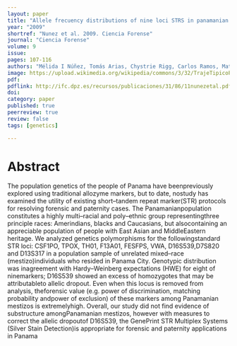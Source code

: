 ```yaml
---
layout: paper
title: "Allele frecuency distributions of nine loci STRS in panamanian mestizos"
year: "2009"
shortref: "Nunez et al. 2009. Ciencia Forense"
journal: "Ciencia Forense"
volume: 9
issue: 
pages: 107-116
authors: "Mélida I Núñez, Tomás Arias, Chystrie Rigg, Carlos Ramos, Matthew J Miller"
image: https://upload.wikimedia.org/wikipedia/commons/3/32/TrajeTipicoPanama.JPG
pdf: 
pdflink: http://ifc.dpz.es/recursos/publicaciones/31/86/11nunezetal.pdf
doi: 
category: paper
published: true
peerreview: true
review: false
tags: [genetics]

---
```


# Abstract

The population genetics of the people of Panama have beenpreviously explored using traditional allozyme markers, but to date, nostudy has examined the utility of existing short–tandem repeat marker(STR) protocols for resolving forensic and paternity cases. The Panamanianpopulation constitutes a highly multi–racial and poly–ethnic group representingthree principle races: Amerindians, blacks and Caucasians, but alsocontaining an appreciable population of people with East Asian and MiddleEastern heritage. We analyzed genetics polymorphisms for the followingstandard STR loci: CSF1PO, TPOX, TH01, F13A01, FESFPS, VWA, D16S539,D7S820 and D13S317 in a population sample of unrelated mixed–race (mestizo)individuals who resided in Panama City. Genotypic distribution was inagreement with Hardy–Weinberg expectations (HWE) for eight of ninemarkers; D16S539 showed an excess of homozygotes that may be attributableto allelic dropout. Even when this locus is removed from analysis, theforensic value (e.g. power of discrimination, matching probability andpower of exclusion) of these markers among Panamanian mestizos is extremelyhigh. Overall, our study did not find evidence of substructure amongPanamanian mestizos, however with measures to correct the allelic dropoutof D16S539, the GenePrint STR Multiplex Systems (Silver Stain Detection)is appropriate for forensic and paternity applications in Panama